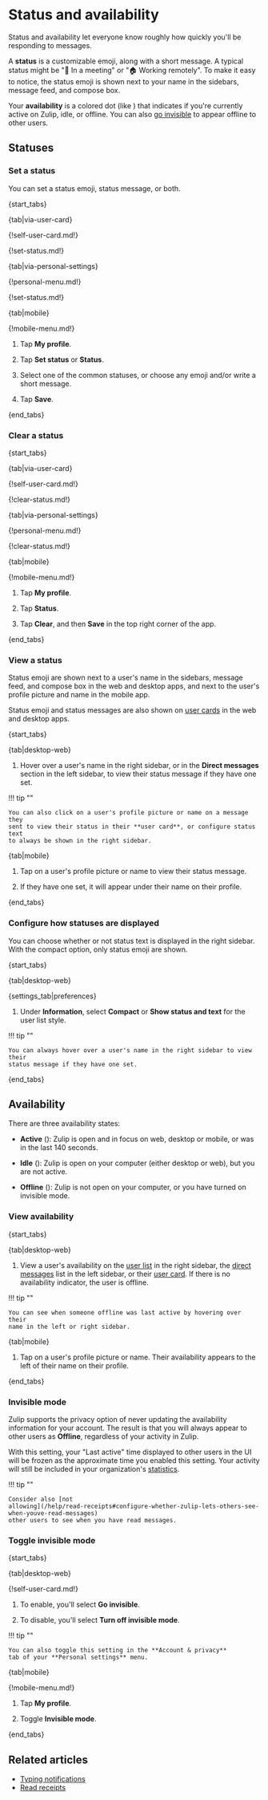 # Status and availability

Status and availability let everyone know roughly how quickly you'll be
responding to messages.

A **status** is a customizable emoji, along with a short message. A typical
status might be "📅 In a meeting" or "🏠 Working remotely". To make it easy to
notice, the status emoji is shown next to your name in the sidebars, message
feed, and compose box.

Your **availability** is a colored dot (like <i class="user-circle user-circle-active zulip-icon zulip-icon-user-circle-active"></i>) that indicates if you're currently active on Zulip, idle,
or offline. You can also [go invisible](#invisible-mode) to appear offline
to other users.

## Statuses

### Set a status

You can set a status emoji, status message, or both.

{start_tabs}

{tab|via-user-card}

{!self-user-card.md!}

{!set-status.md!}

{tab|via-personal-settings}

{!personal-menu.md!}

{!set-status.md!}

{tab|mobile}

{!mobile-menu.md!}

1. Tap **My profile**.

1. Tap **Set status** or **Status**.

1. Select one of the common statuses, or choose any emoji and/or write
   a short message.

1. Tap **Save**.

{end_tabs}

### Clear a status

{start_tabs}

{tab|via-user-card}

{!self-user-card.md!}

{!clear-status.md!}

{tab|via-personal-settings}

{!personal-menu.md!}

{!clear-status.md!}

{tab|mobile}

{!mobile-menu.md!}

1. Tap **My profile**.

1. Tap **Status**.

1. Tap **Clear**, and then **Save** in the top right corner of the app.

{end_tabs}

### View a status

Status emoji are shown next to a user's name in the sidebars, message feed,
and compose box in the web and desktop apps, and next to the user's profile
picture and name in the mobile app.

Status emoji and status messages are also shown on [user cards](/help/user-cards)
in the web and desktop apps.

{start_tabs}

{tab|desktop-web}

1. Hover over a user's name in the right sidebar, or in the **Direct messages**
   section in the left sidebar, to view their status message if they have one
   set.

!!! tip ""

    You can also click on a user's profile picture or name on a message they
    sent to view their status in their **user card**, or configure status text
    to always be shown in the right sidebar.

{tab|mobile}

1. Tap on a user's profile picture or name to view their status message.

1. If they have one set, it will appear under their name on their profile.

{end_tabs}

### Configure how statuses are displayed

You can choose whether or not status text is displayed in the right sidebar.
With the compact option, only status emoji are shown.

{start_tabs}

{tab|desktop-web}

{settings_tab|preferences}

1. Under **Information**, select **Compact** or **Show status and text** for the
   user list style.

!!! tip ""

    You can always hover over a user's name in the right sidebar to view their
    status message if they have one set.

{end_tabs}

## Availability

There are three availability states:

* **Active** (<i class="user-circle user-circle-active zulip-icon
  zulip-icon-user-circle-active"></i>): Zulip is open and in focus on web,
  desktop or mobile, or was in the last 140 seconds.

* **Idle** (<i class="user-circle user-circle-idle zulip-icon
  zulip-icon-user-circle-idle"></i>): Zulip is open on your computer (either
  desktop or web), but you are not active.

* **Offline** (<i class="user-circle user-circle-offline zulip-icon
  zulip-icon-user-circle-offline"></i>): Zulip is not open on your computer,
  or you have turned on invisible mode.

### View availability

{start_tabs}

{tab|desktop-web}

1. View a user's availability on the [user list](/help/user-list) in the right
   sidebar, the [direct messages](/help/direct-messages) list in the left
   sidebar, or their [user card](/help/user-cards). If there is no availability
   indicator, the user is offline.

!!! tip ""

    You can see when someone offline was last active by hovering over their
    name in the left or right sidebar.

{tab|mobile}

1. Tap on a user's profile picture or name. Their availability appears to the
   left of their name on their profile.

{end_tabs}

### Invisible mode

Zulip supports the privacy option of never updating the availability
information for your account. The result is that you will always
appear to other users as **Offline**, regardless of your activity in
Zulip.

With this setting, your "Last active" time displayed to other users in
the UI will be frozen as the approximate time you enabled this setting.
Your activity will still be included in your organization's [statistics](/help/analytics).

!!! tip ""

    Consider also [not
    allowing](/help/read-receipts#configure-whether-zulip-lets-others-see-when-youve-read-messages)
    other users to see when you have read messages.

### Toggle invisible mode

{start_tabs}

{tab|desktop-web}

{!self-user-card.md!}

1. To enable, you'll select **Go invisible**.

1. To disable, you'll select **Turn off invisible mode**.

!!! tip ""

    You can also toggle this setting in the **Account & privacy**
    tab of your **Personal settings** menu.

{tab|mobile}

{!mobile-menu.md!}

1. Tap **My profile**.

1. Toggle **Invisible mode**.

{end_tabs}

## Related articles

* [Typing notifications](/help/typing-notifications)
* [Read receipts](/help/read-receipts)
